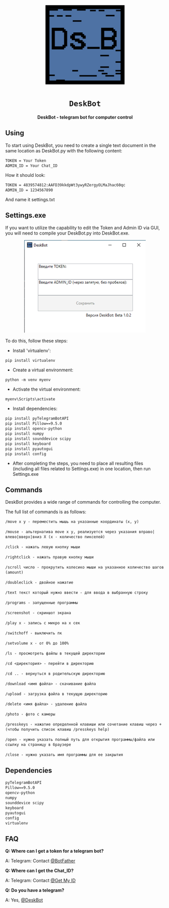 <div align="center">
  <img src="./logo/logo.jpg" width="250"/>
  <h1><code>DeskBot</code></h1>
  
  **DeskBot - telegram bot for computer control**
</div>


Using
-----------
To start using DeskBot, you need to create a single text document in the same location as DeskBot.py with the following content:
```
TOKEN = Your Token
ADMIN_ID = Your Chat_ID
```
How it should look:
```
TOKEN = 4839574812:AAFD39kkdpWt3ywyRZergyOLMaJhac60qc
ADMIN_ID = 1234567890
```
And name it settings.txt

Settings.exe
-----------
If you want to utilize the capability to edit the Token and Admin ID via GUI, you will need to compile your DeskBot.py into DeskBot.exe.
<div align="center">
  <img src="./Settings/Settings.png"/>
</div>

To do this, follow these steps:

- Install 'virtualenv':
```
pip install virtualenv
```

- Create a virtual environment:
```
python -m venv myenv
```

- Activate the virtual environment:
```
myenv\Scripts\activate
```

- Install dependencies:
```
pip install pyTelegramBotAPI 
pip install Pillow==9.5.0 
pip install opencv-python
pip install numpy 
pip install sounddevice scipy
pip install keyboard 
pip install pyautogui 
pip install config
```

- After completing the steps, you need to place all resulting files (including all files related to Settings.exe) in one location, then run Settings.exe

Commands
-----------

DeskBot provides a wide range of commands for controlling the computer.

The full list of commands is as follows:

```
/move x y - переместить мышь на указанные координаты (x, y)

/mouse - альтернатива move x y, реализуется через указания вправо|влево|вверх|вниз X (x - количество пикселей)

/click - нажать левую кнопку мыши

/rightclick - нажать правую кнопку мыши

/scroll число - прокрутить колесико мыши на указанное количество шагов (amount)

/doubleclick - двойное нажатие

/text текст который нужно ввести - для ввода в выбранную строку

/programs - запущенные программы

/screenshot - скриншот экрана

/play x - запись с микро на x сек

/switchoff - выключить пк

/setvolume x - от 0% до 100%

/ls - просмотреть файлы в текущей директории

/cd <директория> - перейти в директорию

/cd .. - вернуться в родительскую директорию

/download <имя файла> - скачивание файла

/upload - загрузка файла в текущую директорию

/delete <имя файла> - удаление файла

/photo - фото с камеры

/presskeys - нажатие определнной клавиши или сочетание клавиш через +
(чтобы получить список клавиш /presskeys help)

/open - нужно указать полный путь для открытия программы/файла или ссылку на страницу в браузере

/close - нужно указать имя программы для ее закрытия
```


Dependencies
-----------
```
pyTelegramBotAPI 
Pillow==9.5.0 
opencv-python
numpy 
sounddevice scipy
keyboard 
pyautogui 
config
virtualenv
```

FAQ
-----------
**Q: Where can I get a token for a telegram bot?**

A: Telegram: Contact [@BotFather](https://t.me/BotFather)

**Q: Where can I get the Chat_ID?**

A: Telegram: Contact [@Get My ID](https://t.me/getmyid_bot)

**Q: Do you have a telegram?**

A: Yes, [@DeskBot](https://t.me/DeskBot_telegram)
